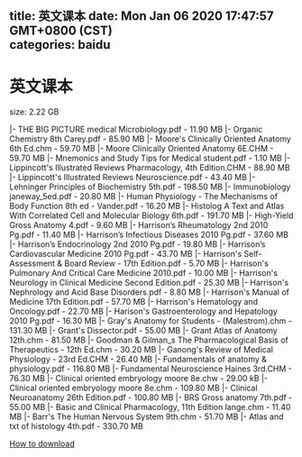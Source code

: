 
title: 英文课本
date: Mon Jan 06 2020 17:47:57 GMT+0800 (CST)    
categories: baidu
---

# 英文课本
size: 2.22 GB
 
 
|- THE BIG PICTURE medical Microbiology.pdf - 11.90 MB
|- Organic Chemistry 8th Carey.pdf - 85.90 MB
|- Moore's Clinically Oriented Anatomy 6th Ed.chm - 59.70 MB
|- Moore Clinically Oriented Anatomy 6E.CHM - 59.70 MB
|- Mnemonics and Study Tips for Medical  student.pdf - 1.10 MB
|- Lippincott's Illustrated Reviews Pharmacology, 4th Edition.CHM - 88.90 MB
|- Lippincott's Illustrated Reviews Neuroscience.pdf - 43.40 MB
|- Lehninger Principles of Biochemistry 5th.pdf - 198.50 MB
|- Immunobiology janeway_5ed.pdf - 20.80 MB
|- Human Physiology - The Mechanisms of Body Function 8th ed - Vander.pdf - 16.20 MB
|- Histolog A Text and Atlas With Correlated Cell and Molecular Biology 6th.pdf - 191.70 MB
|- High-Yield Gross Anatomy 4.pdf - 9.60 MB
|- Harrison’s Rheumatology 2nd 2010 Pg.pdf - 11.40 MB
|- Harrison’s Infectious Diseases 2010 Pg.pdf - 37.60 MB
|- Harrison’s Endocrinology 2nd 2010 Pg.pdf - 19.80 MB
|- Harrison’s Cardiovascular Medicine 2010 Pg.pdf - 43.70 MB
|- Harrison's Self-Assessment & Board Review - 17th Edition.pdf - 5.70 MB
|- Harrison's Pulmonary And Critical Care Medicine 2010.pdf - 10.00 MB
|- Harrison's Neurology in Clinical Medicine Second Edition.pdf - 25.30 MB
|- Harrison's Nephrology and Acid Base Disorders.pdf - 8.80 MB
|- Harrison's Manual of Medicine 17th Edition.pdf - 57.70 MB
|- Harrison's Hematology and Oncology.pdf - 22.70 MB
|- Harison's Gastroenterology and Hepatology 2010 Pg.pdf - 16.30 MB
|- Gray's Anatomy for Students - (Malestrom).chm - 131.30 MB
|- Grant's Dissector.pdf - 55.00 MB
|- Grant Atlas of Anatomy 12th.chm - 81.50 MB
|- Goodman &amp; Gilman_s The Pharmacological Basis of Therapeutics - 12th Ed.chm - 30.20 MB
|- Ganong's Review of Medical Physiology - 23rd Ed.CHM - 26.40 MB
|- Fundamentals of anatomy & physiology.pdf - 116.80 MB
|- Fundamental Neuroscience Haines 3rd.CHM - 76.30 MB
|- Clinical oriented embryology moore 8e.chw - 29.00 kB
|- Clinical oriented embryology moore 8e.chm - 109.80 MB
|- Clinical Neuroanatomy 26th Edition.pdf - 100.80 MB
|- BRS Gross anatomy 7th.pdf - 55.00 MB
|- Basic and Clinical Pharmacology, 11th Edition lange.chm - 11.40 MB
|- Barr's The Human Nervous System 9th.chm - 51.70 MB
|- Atlas and txt of histology 4th.pdf - 330.70 MB

[How to download](https://bpcam.bemobtrk.com/go/2ceec3aa-1ca2-46d6-b9ff-aaa5c184517c?jno=3795)